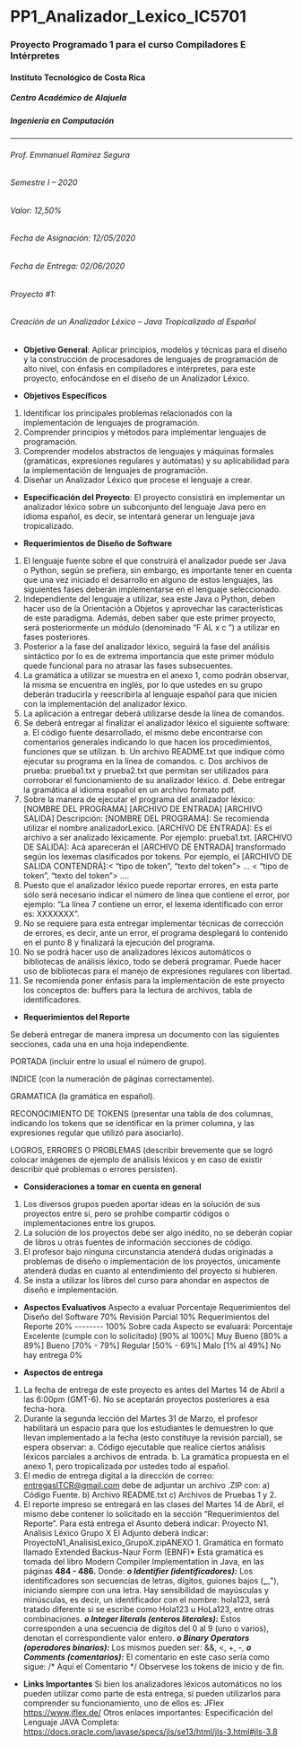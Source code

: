 # PP1_Analizador_Lexico_IC5701
###  Proyecto Programado 1 para el curso Compiladores E Intérpretes
#### Instituto Tecnológico de Costa Rica
##### Centro Académico de Alajuela
##### Ingeniería en Computación
---------------------------------------
###### Prof. Emmanuel Ramírez Segura
###### Semestre I – 2020
###### Valor: 12,50%
###### Fecha de Asignación: 12/05/2020
###### Fecha de Entrega: 02/06/2020
###### Proyecto #1:
###### Creación de un Analizador Léxico – Java Tropicalizado al Español


* **Objetivo General**: Aplicar principios, modelos y técnicas para el diseño y la construcción de procesadores de lenguajes de programación de alto nivel, con énfasis en compiladores e intérpretes, para este proyecto, enfocándose en el diseño de un Analizador Léxico.

* **Objetivos Específicos**

1. Identificar los principales problemas relacionados con la implementación de lenguajes de
programación.
2. Comprender principios y métodos para implementar lenguajes de programación.
3. Comprender modelos abstractos de lenguajes y máquinas formales (gramáticas, expresiones
regulares y autómatas) y su aplicabilidad para la implementación de lenguajes de
programación.
4. Diseñar un Analizador Léxico que procese el lenguaje a crear.

* **Especificación del Proyecto**: El proyecto consistirá en implementar un analizador léxico sobre un subconjunto del lenguaje Java pero en idioma español, es decir, se intentará generar un lenguaje java tropicalizado.

* **Requerimientos de Diseño de Software**

1. El lenguaje fuente sobre el que construirá el analizador puede ser Java o Python, según se prefiera, sin embargo, es importante tener en cuenta que una vez iniciado el desarrollo en alguno de estos lenguajes, las siguientes fases deberán implementarse en el lenguaje seleccionado.
2. Independiente del lenguaje a utilizar, sea este Java o Python, deben hacer uso de la Orientación a Objetos y aprovechar las características de este paradigma. Además, deben saber que este primer proyecto, será posteriormente un módulo (denominado
“F   AL x c ”) a utilizar en fases posteriores.
3. Posterior a la fase del analizador léxico, seguirá la fase del análisis sintáctico por lo es de extrema importancia que este primer módulo quede funcional para no atrasar las fases subsecuentes.
4. La gramática a utilizar se muestra en el anexo 1, como podrán observar, la misma se encuentra en inglés, por lo que ustedes en su grupo deberán traducirla y reescribirla al lenguaje español para que inicien con la implementación del analizador léxico.
5. La aplicación a entregar deberá utilizarse desde la línea de comandos.
6. Se deberá entregar al finalizar el analizador léxico el siguiente software:
a. El código fuente desarrollado, el mismo debe encontrarse con comentarios
generales indicando lo que hacen los procedimientos, funciones que se utilizan.
b. Un archivo README.txt que indique cómo ejecutar su programa en la línea de
comandos.
c. Dos archivos de prueba: prueba1.txt y prueba2.txt que permitan ser utilizados para
corroborar el funcionamiento de su analizador léxico.
d. Debe entregar la gramática al idioma español en un archivo formato pdf.
7. Sobre la manera de ejecutar el programa del analizador léxico:
[NOMBRE DEL PROGRAMA] [ARCHIVO DE ENTRADA] [ARCHIVO SALIDA]
Descripción:
[NOMBRE DEL PROGRAMA]: Se recomienda utilizar el nombre analizadorLexico.
[ARCHIVO DE ENTRADA]: Es el archivo a ser analizado léxicamente. Por ejemplo: prueba1.txt.
[ARCHIVO DE SALIDA]: Acá aparecerán el [ARCHIVO DE ENTRADA] transformado según los
lexemas clasificados por tokens.
Por ejemplo, el [ARCHIVO DE SALIDA CONTENDRÁ]:< “tipo de token”, “texto del token”> … < “tipo de token”, “texto del token”> ….
8. Puesto que el analizador léxico puede reportar errores, en esta parte sólo será necesario indicar el número de línea que contiene el error, por ejemplo: “La línea 7 contiene un error, el lexema identificado con error es: XXXXXXX”.
9. No se requiere para esta entregar implementar técnicas de corrección de errores, es decir, ante un error, el programa desplegará lo contenido en el punto 8 y finalizará la ejecución del programa.
10. No se podrá hacer uso de analizadores léxicos automáticos o bibliotecas de análisis léxico, todo se deberá programar. Puede hacer uso de bibliotecas para el manejo de expresiones regulares con libertad.
11. Se recomienda poner énfasis para la implementación de este proyecto los conceptos de: buffers para la lectura de archivos, tabla de identificadores.

* **Requerimientos del Reporte**

Se deberá entregar de manera impresa un documento con las siguientes secciones, cada una en una hoja independiente.

PORTADA (incluir entre lo usual el número de grupo).

INDICE (con la numeración de páginas correctamente).

GRAMATICA (la gramática en español).

RECONOCIMIENTO DE TOKENS (presentar una tabla de dos columnas, indicando los tokens que se identificar en la primer columna, y las expresiones regular que utilizó para asociarlo).

LOGROS, ERRORES O PROBLEMAS (describir brevemente que se logró colocar imágenes de
ejemplo de análisis léxicos y en caso de existir describir qué problemas o errores persisten).

* **Consideraciones a tomar en cuenta en general**

1. Los diversos grupos pueden aportar ideas en la solución de sus proyectos entre sí, pero se prohíbe compartir códigos o implementaciones entre los grupos.
2. La solución de los proyectos debe ser algo inédito, no se deberán copiar de libros u otras fuentes de información secciones de código.
3. El profesor bajo ninguna circunstancia atenderá dudas originadas a problemas de diseño o implementación de los proyectos, únicamente atenderá dudas en cuanto al entendimiento del proyecto si hubieren.
4. Se insta a utilizar los libros del curso para ahondar en aspectos de diseño e implementación.

* **Aspectos Evaluativos**
Aspecto a evaluar Porcentaje
Requerimientos del Diseño del Software 70%
Revisión Parcial 10%
Requerimientos del Reporte 20%
-------- 100%
Sobre cada Aspecto se evaluará: Porcentaje
Excelente (cumple con lo solicitado) [90% al 100%]
Muy Bueno [80% a 89%]
Bueno [70% - 79%]
Regular [50% - 69%]
Malo [1% al 49%]
No hay entrega 0%

* **Aspectos de entrega**

1. La fecha de entrega de este proyecto es antes del Martes 14 de Abril a las 6:00pm (GMT-6).
No se aceptarán proyectos posteriores a esa fecha-hora.
2. Durante la segunda lección del Martes 31 de Marzo, el profesor habilitará un espacio para que
los estudiantes le demuestren lo que llevan implementado a la fecha (esto constituye la revisión parcial), se espera observar:
    a. Código ejecutable que realice ciertos análisis léxicos parciales a archivos de entrada.
    b. La gramática propuesta en el anexo 1, pero tropicalizada por ustedes todo al español.
3. El medio de entrega digital a la dirección de correo: entregasITCR@gmail.com debe de
adjuntar un archivo .ZIP con:
a) Código Fuente.
b) Archivo README.txt
c) Archivos de Pruebas 1 y 2.
4. El reporte impreso se entregará en las clases del Martes 14 de Abril, el mismo debe contener lo solicitado en la sección “Requerimientos del Reporte”.
Para está entrega el Asunto deberá indicar: Proyecto N1. Análisis Léxico Grupo X
El Adjunto deberá indicar: ProyectoN1_AnalisisLexico_GrupoX.zipANEXO 1. Gramática en formato llamado Extended Backus-Naur Form (EBNF)*
Esta gramática es tomada del libro Modern Compiler Implementation in Java, en las páginas **484 - 486.** 
Donde: 
**_o Identifier (identificadores):_** Los identificadores son secuencias de letras, dígitos, guiones bajos („_‟), iniciando siempre con una letra.
Hay sensibilidad de mayúsculas y minúsculas, es decir, un identificador con el nombre: hola123, será tratado diferente si se escribe como Hola123 u HoLa123, entre otras combinaciones.
**_o Integer literals (enteros literales):_** Estos corresponden a una secuencia de dígitos del 0 al 9 (uno o varios), denotan el correspondiente valor entero. 
**_o Binary Operators (operadores binarios):_** Los mismos pueden ser: &&, <, +, -,
**_o Comments (comentarios):_** El comentario en este caso sería como sigue: /* Aquí el Comentario */
Observese los tokens de inicio y de fin.

* **Links Importantes**
Si bien los analizadores léxicos automáticos no los pueden utilizar como parte de esta entrega, sí
pueden utilizarlos para comprender su funcionamiento, uno de ellos es:
JFlex
https://www.jflex.de/
Otros enlaces importantes: Especificación del Lenguaje JAVA Completa:
https://docs.oracle.com/javase/specs/jls/se13/html/jls-3.html#jls-3.8
